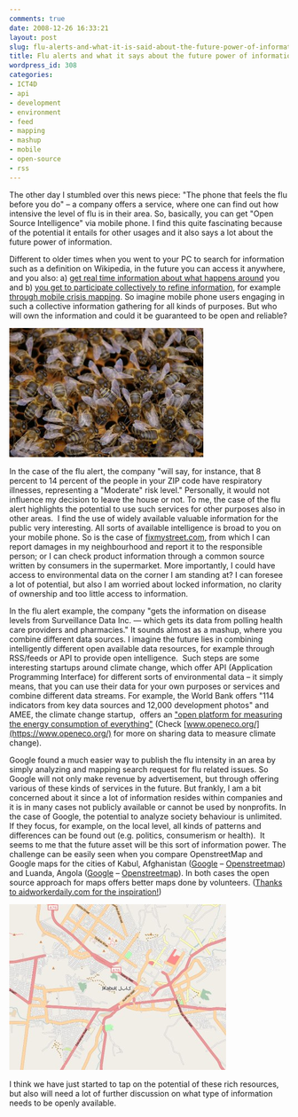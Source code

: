 ```yaml
---
comments: true
date: 2008-12-26 16:33:21
layout: post
slug: flu-alerts-and-what-it-is-said-about-the-future-power-of-information
title: Flu alerts and what it says about the future power of information
wordpress_id: 308
categories:
- ICT4D
- api
- development
- environment
- feed
- mapping
- mashup
- mobile
- open-source
- rss
---
```


The other day I stumbled over this news piece: "The phone that feels the flu before you do" – a company offers a service, where one can find out how intensive the level of flu is in their area. So, basically, you can get "Open Source Intelligence" via mobile phone. I find this quite fascinating because of the potential it entails for other usages and it also says a lot about the future power of information.

Different to older times when you went to your PC to search for information such as a definition on Wikipedia, in the future you can access it anywhere, and you also: a) [get real time information about what happens around](http://whiteafrican.com/2008/12/23/microblogging-location-and-emergencies/) you and b) [you get to participate collectively to refine information](http://mobileactive.org/terror-attacks-mumbai-mobiles-and-twitter-play-key-role-24-7-reporting), for example [through mobile crisis mapping](http://irevolution.wordpress.com/2008/10/18/future-of-crisis-mapping/). So imagine mobile phone users engaging in such a collective information gathering for all kinds of purposes. But who will own the information and could it be guaranteed to be open and reliable?

[![Photo by Max xx (Creative Commons)](/images/wesps.jpg)](http://flickr.com/photos/max_westby/8723400/)

In the case of the flu alert, the company "will say, for instance, that 8 percent to 14 percent of the people in your ZIP code have respiratory illnesses, representing a "Moderate" risk level." Personally, it would not influence my decision to leave the house or not. To me, the case of the flu alert highlights the potential to use such services for other purposes also in other areas.  I find the use of widely available valuable information for the public very interesting. All sorts of available intelligence is broad to you on your mobile phone. So is the case of [fixmystreet.com](http://www.fixmystreet.com/), from which I can report damages in my neighbourhood and report it to the responsible person; or I can check product information through a common source written by consumers in the supermarket. More importantly, I could have access to environmental data on the corner I am standing at? I can foresee a lot of potential, but also I am worried about locked information, no clarity of ownership and too little access to information.

In the flu alert example, the company "gets the information on disease levels from Surveillance Data Inc. — which gets its data from polling health care providers and pharmacies." It sounds almost as a mashup, where you combine different data sources. I imagine the future lies in combining intelligently different open available data resources, for example through RSS/feeds or API to provide open intelligence.  Such steps are some interesting startups around climate change, which offer API (Application Programming Interface) for different sorts of environmental data – it simply means, that you can use their data for your own purposes or services and combine different data streams. For example, the World Bank offers "114 indicators from key data sources and 12,000 development photos" and AMEE, the climate change startup,  offers an  ["open platform for measuring the energy consumption of everything"](http://www.amee.com/) (Check [www.openeco.org/](https://www.openeco.org/) for more on sharing data to measure climate change).

Google found a much easier way to publish the flu intensity in an area by simply analyzing and mapping search request for flu related issues. So Google will not only make revenue by advertisement, but through offering various of these kinds of services in the future. But frankly, I am a bit concerned about it since a lot of information resides within companies and it is in many cases not publicly available or cannot be used by nonprofits. In the case of Google, the potential to analyze society behaviour is unlimited. If they focus, for example, on the local level, all kinds of patterns and differences can be found out (e.g. politics, consumerism or health).  It seems to me that the future asset will be this sort of information power. The challenge can be easily seen when you compare OpenstreetMap and Google maps for the cities of Kabul, Afghanistan ([Google](http://maps.google.de/maps?f=q&hl=de&geocode=&q=kabul&sll=-8.830795,13.234062&sspn=12.611206,20.808105&ie=UTF8&z=12&g=kabul&iwloc=addr) – [Openstreetmap](http://openstreetmap.org/?lat=34.5135&lon=69.1601&zoom=13&layers=B000FTF)) and Luanda, Angola ([Google](http://maps.google.de/?ie=UTF8&ll=-8.830795,13.234062&spn=0.197445,0.325127&z=12) – [Openstreetmap](http://openstreetmap.org/?lat=-8.8199&lon=13.2294&zoom=14&layers=B000FTF)). In both cases the open source approach for maps offers better maps done by volunteers. ([Thanks to aidworkerdaily.com for the inspiration!](http://aidworkerdaily.com/2008/11/01/more-open-street-map-vs-google-maps-kabul-and-tbilisi/))

[![Openstreetmap ](/images/kabul.jpg)](http://openstreetmap.org/?lat=34.5135&lon=69.1601&zoom=13&layers=B000FTF)

I think we have just started to tap on the potential of these rich resources, but also will need a lot of further discussion on what type of information needs to be openly available.
